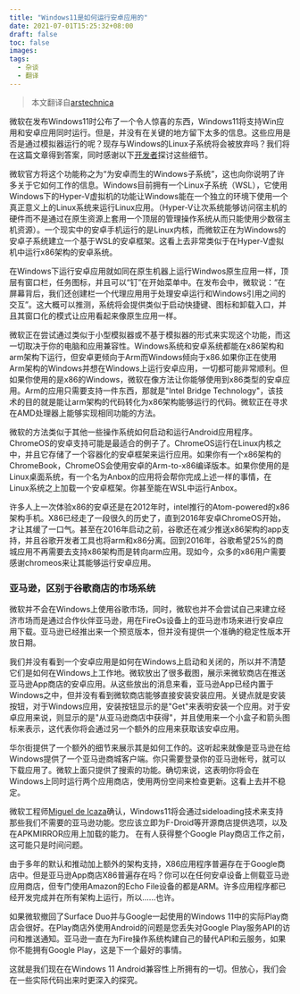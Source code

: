 ```yaml
---
title: "Windows11是如何运行安卓应用的"
date: 2021-07-01T15:25:32+08:00
draft: false
toc: false
images:
tags: 
  - 杂谈
  - 翻译
---
```


> 本文翻译自[arstechnica](https://arstechnica.com/gadgets/2021/06/microsofts-windows-subsystem-for-android-sounds-a-lot-like-chrome-os/)

微软在发布Windows11时公布了一个令人惊喜的东西，Windows11将支持Win应用和安卓应用同时运行。但是，并没有在关键的地方留下太多的信息。这些应用是否是通过模拟器运行的呢？现存与Windows的Linux子系统将会被放弃吗？我们将在这篇文章得到答案，同时感谢以下[开发者](https://www.youtube.com/watch?v=egZ82QGshX8)探讨这些细节。

微软官方将这个功能称之为“为安卓而生的Windows子系统”，这也向你说明了许多关于它如何工作的信息。Windows目前拥有一个Linux子系统（WSL），它使用Windows下的Hyper-V虚拟机的功能让Windows能在一个独立的环境下使用一个真正意义上的Linux系统来运行Linux应用。（Hyper-V让次系统能够访问宿主机的硬件而不是通过在原生资源上套用一个顶层的管理操作系统从而只能使用少数宿主机资源）。一个现实中的安卓手机运行的是Linux内核，而微软正在为Windows的安卓子系统建立一个基于WSL的安卓框架。这看上去非常类似于在Hyper-V虚拟机中运行x86架构的安卓系统。

在Windows下运行安卓应用就如同在原生机器上运行Windwos原生应用一样，顶层有窗口栏，任务图标，并且可以“钉”在开始菜单中。在发布会中，微软说：“在屏幕背后，我们还创建栏一个代理应用用于处理安卓运行和Windows引用之间的交互”。这大概可以推测，系统将会提供类似于启动快捷键、图标和卸载入口，并且其窗口化的模式让应用看起来像原生应用一样。

微软正在尝试通过类似于小型模拟器或不基于模拟器的形式来实现这个功能，而这一切取决于你的电脑和应用兼容性。Windows系统和安卓系统都能在x86架构和arm架构下运行，但安卓更倾向于Arm而Windows倾向于x86.如果你正在使用Arm架构的Windows并想在Windows上运行安卓应用，一切都可能非常顺利。但如果你使用的是x86的Windows，微软在像方法让你能够使用到x86类型的安卓应用。Arm的应用只需要支持一件东西，那就是"Intel Bridge Technology"，该技术的目的就是能让arm架构的代码转化为x86架构能够运行的代码。微软正在寻求在AMD处理器上能够实现相同功能的方法。

微软的方法类似于其他一些操作系统如何启动和运行Android应用程序。ChromeOS的安卓支持可能是最适合的例子了。ChromeOS运行在Linux内核之中，并且它存储了一个容器化的安卓框架来运行应用。如果你有一个x86架构的ChromeBook，ChromeOS会使用安卓的Arm-to-x86编译版本。如果你使用的是Linux桌面系统，有一个名为Anbox的应用将会帮你完成上述一样的事情，在Linux系统之上加载一个安卓框架。你甚至能在WSL中运行Anbox。

许多人上一次体验x86的安卓还是在2012年时，intel推行的Atom-powered的x86架构手机。X86已经走了一段很久的历史了，直到2016年安卓ChromeOS开始，才让其缓了一口气。甚至在2016年启动之前，谷歌还在减少推送x86架构的app支持，并且谷歌开发者工具也将arm和x86分离。回到2016年，谷歌希望25%的商城应用不再需要去支持x86架构而是转向arm应用。现如今，众多的x86用户需要感谢chromeos来让其能够运行安卓应用。

### 亚马逊，区别于谷歌商店的市场系统
微软并不会在Windows上使用谷歌市场，同时，微软也并不会尝试自己来建立经济市场而是通过合作伙伴亚马逊，用在FireOs设备上的亚马逊市场来进行安卓应用下载。亚马逊已经推出来一个预览版本，但并没有提供一个准确的稳定性版本开放日期。

我们并没有看到一个安卓应用是如何在Windows上启动和关闭的，所以并不清楚它们是如何在Windows上工作地。微软放出了很多截图，展示来微软商店在推送亚马逊App商店的安卓应用。从这些放出的消息来看，亚马逊App已经内置于Windows之中，但并没有看到微软商店能够直接安装安装应用。关键点就是安装按钮，对于Windows应用，安装按钮显示的是"Get"来表明安装一个应用。对于安卓应用来说，则显示的是"从亚马逊商店中获得"，并且使用来一个小盒子和箭头图标来表示，这代表你将会通过另一个额外的应用来获取该安卓应用。

华尔街提供了一个额外的细节来展示其是如何工作的。这听起来就像是亚马逊在给Windows提供了一个亚马逊商城客户端。你只需要登录你的亚马逊帐号，就可以下载应用了。微软上面只提供了搜索的功能。确切来说，这表明你将会在Windows上同时运行两个应用商店，使用两份空间来检查更新。这看上去并不稳定。

微软工程师[Miguel de Icaza](https://twitter.com/migueldeicaza/status/1408222245265330178)确认，Windows11将会通过sideloading技术来支持那些我们不需要的亚马逊功能。您应该立即为F-Droid等开源商店提供选项，以及在APKMIRROR应用上加载的能力。 在有人获得整个Google Play商店工作之前，这可能只是时间问题。

由于多年的默认和推动加上额外的架构支持，X86应用程序普遍存在于Google商店中。但是亚马逊App商店X86普遍存在吗？你可以在任何安卓设备上侧载亚马逊应用商店，但专门使用Amazon的Echo File设备的都是ARM。许多应用程序都已经开发完成并在所有架构上运行，所以......也许。

如果微软撤回了Surface Duo并与Google一起使用的Windows 11中的实际Play商店会很好。在Play商店外使用Android的问题是您丢失对Google Play服务API的访问和推送通知。亚马逊一直在为Fire操作系统构建自己的替代API和云服务，如果你不能拥有Google Play，这是下一个最好的事情。

这就是我们现在在Windows 11 Android兼容性上所拥有的一切。但放心，我们会在一些实际代码出来时更深入的探究。